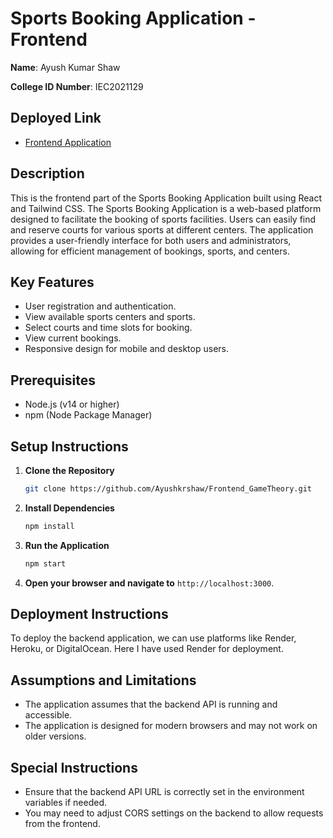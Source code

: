 # Sports Booking Application - Frontend

**Name**: Ayush Kumar Shaw

**College ID Number**: IEC2021129

## Deployed Link
- [Frontend Application]((https://frontend-gametheory.onrender.com))

## Description
This is the frontend part of the Sports Booking Application built using React and Tailwind CSS. The Sports Booking Application is a web-based platform designed to facilitate the booking of sports facilities. Users can easily find and reserve courts for various sports at different centers. The application provides a user-friendly interface for both users and administrators, allowing for efficient management of bookings, sports, and centers.

## Key Features
- User registration and authentication.
- View available sports centers and sports.
- Select courts and time slots for booking.
- View current bookings.
- Responsive design for mobile and desktop users.

## Prerequisites
- Node.js (v14 or higher)
- npm (Node Package Manager)

## Setup Instructions

1. **Clone the Repository**
   ```bash
   git clone https://github.com/Ayushkrshaw/Frontend_GameTheory.git
   ```

2. **Install Dependencies**
   ```bash
   npm install
   ```

3. **Run the Application**
   ```bash
   npm start
   ```

4. **Open your browser and navigate to** `http://localhost:3000`.

## Deployment Instructions
To deploy the backend application, we can use platforms like Render, Heroku, or DigitalOcean. Here I have used Render for deployment.

## Assumptions and Limitations
- The application assumes that the backend API is running and accessible.
- The application is designed for modern browsers and may not work on older versions.

## Special Instructions
- Ensure that the backend API URL is correctly set in the environment variables if needed.
- You may need to adjust CORS settings on the backend to allow requests from the frontend.

